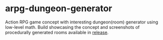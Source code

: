 # arpg-dungeon-generator
Action RPG game concept with interesting dungeon(room) generator using low-level math.
Build showcasing the concept and screenshots of procedurally generated rooms available in [release](https://github.com/zukerr/arpg-dungeon-generator/releases/tag/v0.1-pre-alpha).
